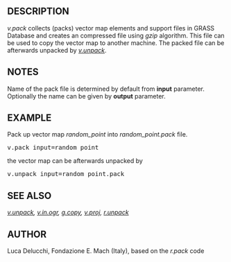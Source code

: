 <h2>DESCRIPTION</h2>

<em>v.pack</em> collects (packs) vector map elements and support files
in GRASS Database and creates an compressed file using <em>gzip</em>
algorithm. This file can be used to copy the vector map to another
machine. The packed file can be afterwards unpacked
by <em><a href="v.unpack.html">v.unpack</a></em>.

<h2>NOTES</h2>

Name of the pack file is determined by default from <b>input</b>
parameter. Optionally the name can be given by <b>output</b> parameter.

<h2>EXAMPLE</h2>

Pack up vector map <i>random_point</i> into <i>random_point.pack</i> file.

<div class="code"><pre>
v.pack input=random_point
</pre></div>

the vector map can be afterwards unpacked by

<div class="code"><pre>
v.unpack input=random_point.pack
</pre></div>

<h2>SEE ALSO</h2>

<em>
  <a href="v.unpack.html">v.unpack</a>,
  <a href="v.in.ogr.html">v.in.ogr</a>,
  <a href="g.copy.html">g.copy</a>,
  <a href="v.proj.html">v.proj</a>,
  <a href="r.unpack.html">r.unpack</a>
</em>

<h2>AUTHOR</h2>

Luca Delucchi, Fondazione E. Mach (Italy), based on the <em>r.pack</em> code
